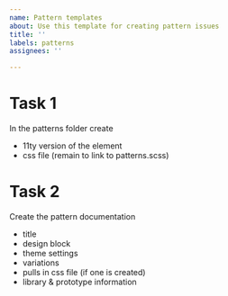 ```yaml
---
name: Pattern templates
about: Use this template for creating pattern issues
title: ''
labels: patterns
assignees: ''

---
```


# Task 1
In the patterns folder create
- 11ty version of the element 
- css file (remain to link to patterns.scss)

# Task 2
Create the pattern documentation
- title
- design block
- theme settings
- variations
- pulls in css file (if one is created)
- library & prototype information

